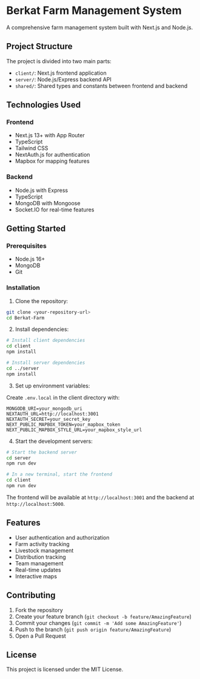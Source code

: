 # Berkat Farm Management System

A comprehensive farm management system built with Next.js and Node.js.

## Project Structure

The project is divided into two main parts:

- `client/`: Next.js frontend application
- `server/`: Node.js/Express backend API
- `shared/`: Shared types and constants between frontend and backend

## Technologies Used

### Frontend
- Next.js 13+ with App Router
- TypeScript
- Tailwind CSS
- NextAuth.js for authentication
- Mapbox for mapping features

### Backend
- Node.js with Express
- TypeScript
- MongoDB with Mongoose
- Socket.IO for real-time features

## Getting Started

### Prerequisites
- Node.js 16+
- MongoDB
- Git

### Installation

1. Clone the repository:
```bash
git clone <your-repository-url>
cd Berkat-Farm
```

2. Install dependencies:
```bash
# Install client dependencies
cd client
npm install

# Install server dependencies
cd ../server
npm install
```

3. Set up environment variables:

Create `.env.local` in the client directory with:
```
MONGODB_URI=your_mongodb_uri
NEXTAUTH_URL=http://localhost:3001
NEXTAUTH_SECRET=your_secret_key
NEXT_PUBLIC_MAPBOX_TOKEN=your_mapbox_token
NEXT_PUBLIC_MAPBOX_STYLE_URL=your_mapbox_style_url
```

4. Start the development servers:

```bash
# Start the backend server
cd server
npm run dev

# In a new terminal, start the frontend
cd client
npm run dev
```

The frontend will be available at `http://localhost:3001` and the backend at `http://localhost:5000`.

## Features

- User authentication and authorization
- Farm activity tracking
- Livestock management
- Distribution tracking
- Team management
- Real-time updates
- Interactive maps

## Contributing

1. Fork the repository
2. Create your feature branch (`git checkout -b feature/AmazingFeature`)
3. Commit your changes (`git commit -m 'Add some AmazingFeature'`)
4. Push to the branch (`git push origin feature/AmazingFeature`)
5. Open a Pull Request

## License

This project is licensed under the MIT License.
